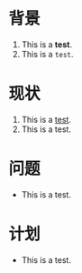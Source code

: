 # 背景
1. This is a **test**.
2. This is a `test`.

# 现状
1. This is a <ins>test</ins>.
2. This is a test.

# 问题
- This is a test.

# 计划
- This is a test.
